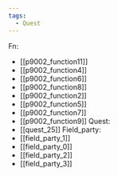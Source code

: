 ```yaml
---
tags:
  - Quest
---
```

Fn:
- [[p9002_function11]]
- [[p9002_function4]]
- [[p9002_function6]]
- [[p9002_function8]]
- [[p9002_function2]]
- [[p9002_function5]]
- [[p9002_function7]]
- [[p9002_function9]]
Quest:
- [[quest_25]]
Field_party:
- [[field_party_1]]
- [[field_party_0]]
- [[field_party_2]]
- [[field_party_3]]
